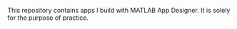 This repository contains apps I build with MATLAB App Designer.
It is solely for the purpose of practice.
